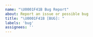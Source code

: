 ```yaml
---
name: "\U0001F41B Bug Report"
about: Report an issue or possible bug
title: "\U0001F41B [BUG]: "
labels: 'bug'
assignees: ''
---
```

